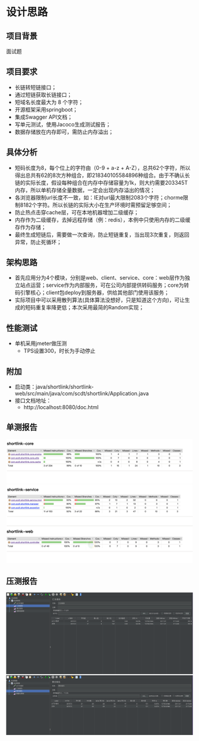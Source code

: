 # 设计思路

## 项目背景

面试题

## 项目要求

* 长链转短链接口；
* 通过短链获取长链接口；
* 短域名长度最大为 8 个字符；
* 开源框架采用springboot；
* 集成Swagger API文档；
* 写单元测试，使用Jacoco生成测试报告；
* 数据存储放在内存即可，需防止内存溢出；

## 具体分析

* 短码长度为8，每个位上的字符由（0-9 + a-z +
  A-Z），总共62个字符，所以得出总共有62的8次方种组合，即218340105584896种组合。由于不确认长链的实际长度，假设每种组合在内存中存储容量为1k，则大约需要203345T内存，所以单机存储全量数据，一定会出现内存溢出的情况；
* 各浏览器限制url长度不一致，如：IE对url最大限制2083个字符；chorme限制8182个字符。所以长链的实际大小在生产环境时需预留足够空间；
* 防止热点击穿cache层，可在本地机器增加二级缓存；
* 内存作为二级缓存，去掉远程存储（例：redis），本例中只使用内存的二级缓存作为存储；
* 最终生成短链后，需要做一次查询，防止短链重复，当出现3次重复，则返回异常，防止死循环；

## 架构思路

* 首先应用分为4个模块，分别是web、client、service、core：web层作为独立站点运营；service作为内部服务，可在公司内部提供转码服务；core为转码引擎核心；client包deploy到服务器，供给其他部门使用该服务；
* 实际项目中可以采用散列算法(具体算法没想好，只是知道这个方向)，可让生成的短码重复率降更低；本次采用最简的Random实现；

## 性能测试

* 单机采用jmeter做压测
  * TPS设置300，时长为手动停止

## 附加
* 启动类：java/shortlink/shortlink-web/src/main/java/com/scdt/shortlink/Application.java
* 接口文档地址：
    * http://localhost:8080/doc.html

## 单测报告
![shortlink-core](shortlink-core.png)
![shortlink-service](shortlink-service.png)
![shortlink-web](shortlink-web.png)


## 压测报告
![压测汇总报告](压测汇总报告.png)
![压测聚合报告](压测聚合报告.png)